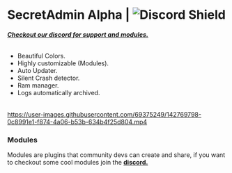 # SecretAdmin Alpha | ![Discord Shield](https://discordapp.com/api/guilds/904845382159327313/widget.png?style=shield)
###### [**Checkout our discord for support and modules.**](https://discord.gg/N697PNt9F7)

- Beautiful Colors.
- Highly customizable (Modules).
- Auto Updater.
- Silent Crash detector.
- Ram manager.
- Logs automatically archived.

######

https://user-images.githubusercontent.com/69375249/142769798-0c8991e1-f874-4a06-b53b-634b4f25d804.mp4

### Modules

Modules are plugins that community devs can create and share, if you want to checkout some cool modules join the  [**discord.**](https://discord.gg/N697PNt9F7)
